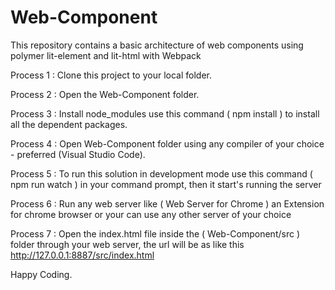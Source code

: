 # Web-Component
This repository contains a basic architecture of web components using polymer lit-element and lit-html with Webpack 

Process 1 : 
Clone this project to your local folder.

Process 2 : 
Open the Web-Component folder.

Process 3 : 
Install node_modules use this command ( npm install ) to install all the dependent packages.

Process 4 : 
Open Web-Component folder using any compiler of your choice - preferred (Visual Studio Code).

Process 5 : 
To run this solution in development mode use this command ( npm run watch ) in your command prompt, then it start's running the server

Process 6 : 
Run any web server like ( Web Server for Chrome ) an Extension for chrome browser or your can use any other server of your choice

Process 7 : 
Open the index.html file inside the ( Web-Component/src ) folder through your web server, the url will be as like this http://127.0.0.1:8887/src/index.html 

Happy Coding.


